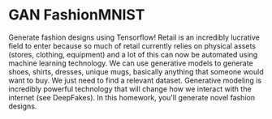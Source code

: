 # GAN FashionMNIST

Generate fashion designs using Tensorflow! Retail is an incredibly lucrative field to enter because so much of retail currently relies on physical assets (stores, clothing, equipment) and a lot of this can now be automated using machine learning technology. We can use generative models to generate shoes, shirts, dresses, unique mugs, basically anything that someone would want to buy. We just need to find a relevant dataset. Generative modeling is incredibly powerful technology that will change how we interact with the internet (see DeepFakes). In this homework, you'll generate novel fashion designs. 



